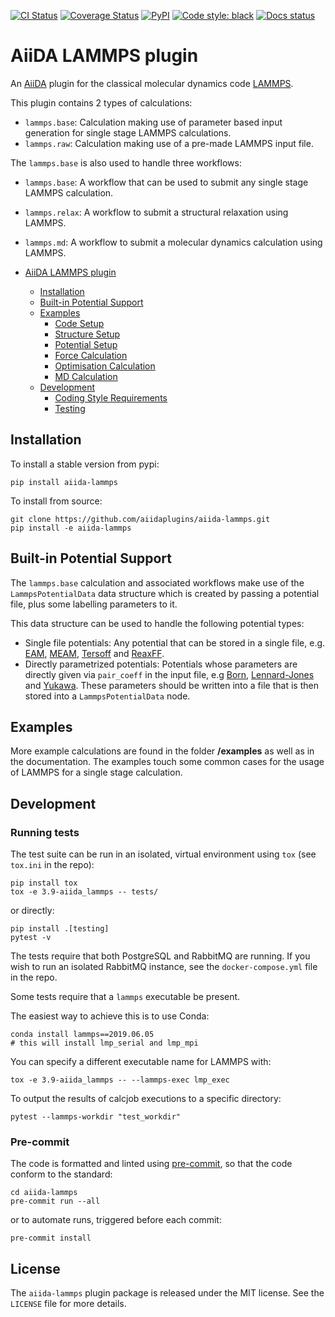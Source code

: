 [![CI Status](https://github.com/aiidaplugins/aiida-lammps/workflows/CI/badge.svg)](https://github.com/aiidaplugins/aiida-lammps)
[![Coverage Status](https://codecov.io/gh/aiidaplugins/aiida-lammps/branch/master/graph/badge.svg)](https://codecov.io/gh/aiidaplugins/aiida-lammps)
[![PyPI](https://img.shields.io/pypi/v/aiida-lammps.svg)](https://pypi.python.org/pypi/aiida-lammps/)
[![Code style: black](https://img.shields.io/badge/code%20style-black-000000.svg)](https://github.com/ambv/black)
[![Docs status](https://readthedocs.org/projects/aiida-lammps/badge)](http://aiida-lammps.readthedocs.io/)

# AiiDA LAMMPS plugin

An [AiiDA](http://aiida-core.readthedocs.io/) plugin for the classical molecular dynamics code [LAMMPS](https://www.lammps.org).

This plugin contains 2 types of calculations:

- `lammps.base`: Calculation making use of parameter based input generation for single stage LAMMPS calculations.
- `lammps.raw`: Calculation making use of a pre-made LAMMPS input file.

The `lammps.base` is also used to handle three workflows:

- `lammps.base`: A workflow that can be used to submit any single stage LAMMPS calculation.
- `lammps.relax`: A workflow to submit a structural relaxation using LAMMPS.
- `lammps.md`: A workflow to submit a molecular dynamics calculation using LAMMPS.

- [AiiDA LAMMPS plugin](#aiida-lammps-plugin)
  - [Installation](#installation)
  - [Built-in Potential Support](#built-in-potential-support)
  - [Examples](#examples)
    - [Code Setup](#code-setup)
    - [Structure Setup](#structure-setup)
    - [Potential Setup](#potential-setup)
    - [Force Calculation](#force-calculation)
    - [Optimisation Calculation](#optimisation-calculation)
    - [MD Calculation](#md-calculation)
  - [Development](#development)
    - [Coding Style Requirements](#coding-style-requirements)
    - [Testing](#testing)

## Installation

To install a stable version from pypi:

```shell
pip install aiida-lammps
```

To install from source:

```shell
git clone https://github.com/aiidaplugins/aiida-lammps.git
pip install -e aiida-lammps
```

## Built-in Potential Support

The `lammps.base` calculation and associated workflows make use of the ``LammpsPotentialData`` data structure which is created by passing a potential file, plus some labelling parameters to it.

This data structure can be used to handle the following potential types:

- Single file potentials: Any potential that can be stored in a single file, e.g. [EAM](https://docs.lammps.org/pair_eam.html), [MEAM](https://docs.lammps.org/pair_meam.html), [Tersoff](https://docs.lammps.org/pair_tersoff.html) and [ReaxFF](https://docs.lammps.org/pair_reaxff.html).
- Directly parametrized potentials: Potentials whose parameters are directly given via ``pair_coeff`` in the input file, e.g [Born](https://docs.lammps.org/pair_born_gauss.html), [Lennard-Jones](https://docs.lammps.org/pair_line_lj.html) and [Yukawa](https://docs.lammps.org/pair_yukawa.html). These parameters should be written into a file that is then stored into a ``LammpsPotentialData`` node.



## Examples

More example calculations are found in the folder **/examples** as well as in the documentation. The examples touch some common cases for the usage of LAMMPS for a single stage calculation.

## Development

### Running tests

The test suite can be run in an isolated, virtual environment using `tox` (see `tox.ini` in the repo):

```shell
pip install tox
tox -e 3.9-aiida_lammps -- tests/
```

or directly:

```shell
pip install .[testing]
pytest -v
```

The tests require that both PostgreSQL and RabbitMQ are running.
If you wish to run an isolated RabbitMQ instance, see the `docker-compose.yml` file in the repo.

Some tests require that a `lammps` executable be present.

The easiest way to achieve this is to use Conda:

```shell
conda install lammps==2019.06.05
# this will install lmp_serial and lmp_mpi
```

You can specify a different executable name for LAMMPS with:

```shell
tox -e 3.9-aiida_lammps -- --lammps-exec lmp_exec
```

To output the results of calcjob executions to a specific directory:

```shell
pytest --lammps-workdir "test_workdir"
```

### Pre-commit

The code is formatted and linted using [pre-commit](https://pre-commit.com/), so that the code conform to the standard:

```shell
cd aiida-lammps
pre-commit run --all
```
or to automate runs, triggered before each commit:

```shell
pre-commit install
```

## License

The `aiida-lammps` plugin package is released under the MIT license. See the `LICENSE` file for more details.
